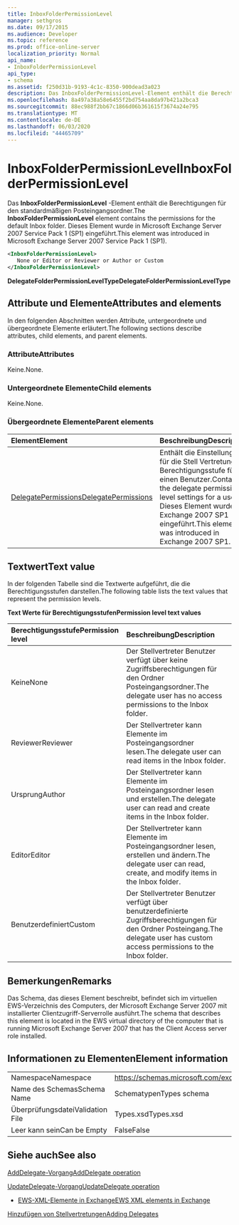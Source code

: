 ```yaml
---
title: InboxFolderPermissionLevel
manager: sethgros
ms.date: 09/17/2015
ms.audience: Developer
ms.topic: reference
ms.prod: office-online-server
localization_priority: Normal
api_name:
- InboxFolderPermissionLevel
api_type:
- schema
ms.assetid: f250d31b-9193-4c1c-8350-900dead3a023
description: Das InboxFolderPermissionLevel-Element enthält die Berechtigungen für den standardmäßigen Posteingangsordner. Dieses Element wurde in Microsoft Exchange Server 2007 Service Pack 1 (SP1) eingeführt.
ms.openlocfilehash: 8a497a38a58e6455f2bd754aa8da97b421a2bca3
ms.sourcegitcommit: 88ec988f2bb67c1866d06b361615f3674a24e795
ms.translationtype: MT
ms.contentlocale: de-DE
ms.lasthandoff: 06/03/2020
ms.locfileid: "44465709"
---
```

# <a name="inboxfolderpermissionlevel"></a><span data-ttu-id="d883f-104">InboxFolderPermissionLevel</span><span class="sxs-lookup"><span data-stu-id="d883f-104">InboxFolderPermissionLevel</span></span>

<span data-ttu-id="d883f-105">Das **InboxFolderPermissionLevel** -Element enthält die Berechtigungen für den standardmäßigen Posteingangsordner.</span><span class="sxs-lookup"><span data-stu-id="d883f-105">The **InboxFolderPermissionLevel** element contains the permissions for the default Inbox folder.</span></span> <span data-ttu-id="d883f-106">Dieses Element wurde in Microsoft Exchange Server 2007 Service Pack 1 (SP1) eingeführt.</span><span class="sxs-lookup"><span data-stu-id="d883f-106">This element was introduced in Microsoft Exchange Server 2007 Service Pack 1 (SP1).</span></span> 
  
```xml
<InboxFolderPermissionLevel>
   None or Editor or Reviewer or Author or Custom
</InboxFolderPermissionLevel>
```

 <span data-ttu-id="d883f-107">**DelegateFolderPermissionLevelType**</span><span class="sxs-lookup"><span data-stu-id="d883f-107">**DelegateFolderPermissionLevelType**</span></span>
## <a name="attributes-and-elements"></a><span data-ttu-id="d883f-108">Attribute und Elemente</span><span class="sxs-lookup"><span data-stu-id="d883f-108">Attributes and elements</span></span>

<span data-ttu-id="d883f-109">In den folgenden Abschnitten werden Attribute, untergeordnete und übergeordnete Elemente erläutert.</span><span class="sxs-lookup"><span data-stu-id="d883f-109">The following sections describe attributes, child elements, and parent elements.</span></span>
  
### <a name="attributes"></a><span data-ttu-id="d883f-110">Attribute</span><span class="sxs-lookup"><span data-stu-id="d883f-110">Attributes</span></span>

<span data-ttu-id="d883f-111">Keine.</span><span class="sxs-lookup"><span data-stu-id="d883f-111">None.</span></span>
  
### <a name="child-elements"></a><span data-ttu-id="d883f-112">Untergeordnete Elemente</span><span class="sxs-lookup"><span data-stu-id="d883f-112">Child elements</span></span>

<span data-ttu-id="d883f-113">Keine.</span><span class="sxs-lookup"><span data-stu-id="d883f-113">None.</span></span>
  
### <a name="parent-elements"></a><span data-ttu-id="d883f-114">Übergeordnete Elemente</span><span class="sxs-lookup"><span data-stu-id="d883f-114">Parent elements</span></span>

|<span data-ttu-id="d883f-115">**Element**</span><span class="sxs-lookup"><span data-stu-id="d883f-115">**Element**</span></span>|<span data-ttu-id="d883f-116">**Beschreibung**</span><span class="sxs-lookup"><span data-stu-id="d883f-116">**Description**</span></span>|
|:-----|:-----|
|[<span data-ttu-id="d883f-117">DelegatePermissions</span><span class="sxs-lookup"><span data-stu-id="d883f-117">DelegatePermissions</span></span>](delegatepermissions.md) <br/> |<span data-ttu-id="d883f-118">Enthält die Einstellungen für die Stell Vertretungs Berechtigungsstufe für einen Benutzer.</span><span class="sxs-lookup"><span data-stu-id="d883f-118">Contains the delegate permission level settings for a user.</span></span> <span data-ttu-id="d883f-119">Dieses Element wurde in Exchange 2007 SP1 eingeführt.</span><span class="sxs-lookup"><span data-stu-id="d883f-119">This element was introduced in Exchange 2007 SP1.</span></span>  <br/> |
   
## <a name="text-value"></a><span data-ttu-id="d883f-120">Textwert</span><span class="sxs-lookup"><span data-stu-id="d883f-120">Text value</span></span>

<span data-ttu-id="d883f-121">In der folgenden Tabelle sind die Textwerte aufgeführt, die die Berechtigungsstufen darstellen.</span><span class="sxs-lookup"><span data-stu-id="d883f-121">The following table lists the text values that represent the permission levels.</span></span>
  
<span data-ttu-id="d883f-122">**Text Werte für Berechtigungsstufen**</span><span class="sxs-lookup"><span data-stu-id="d883f-122">**Permission level text values**</span></span>

|<span data-ttu-id="d883f-123">**Berechtigungsstufe**</span><span class="sxs-lookup"><span data-stu-id="d883f-123">**Permission level**</span></span>|<span data-ttu-id="d883f-124">**Beschreibung**</span><span class="sxs-lookup"><span data-stu-id="d883f-124">**Description**</span></span>|
|:-----|:-----|
|<span data-ttu-id="d883f-125">Keine</span><span class="sxs-lookup"><span data-stu-id="d883f-125">None</span></span>  <br/> |<span data-ttu-id="d883f-126">Der Stellvertreter Benutzer verfügt über keine Zugriffsberechtigungen für den Ordner Posteingangsordner.</span><span class="sxs-lookup"><span data-stu-id="d883f-126">The delegate user has no access permissions to the Inbox folder.</span></span>  <br/> |
|<span data-ttu-id="d883f-127">Reviewer</span><span class="sxs-lookup"><span data-stu-id="d883f-127">Reviewer</span></span>  <br/> |<span data-ttu-id="d883f-128">Der Stellvertreter kann Elemente im Posteingangsordner lesen.</span><span class="sxs-lookup"><span data-stu-id="d883f-128">The delegate user can read items in the Inbox folder.</span></span>  <br/> |
|<span data-ttu-id="d883f-129">Ursprung</span><span class="sxs-lookup"><span data-stu-id="d883f-129">Author</span></span>  <br/> |<span data-ttu-id="d883f-130">Der Stellvertreter kann Elemente im Posteingangsordner lesen und erstellen.</span><span class="sxs-lookup"><span data-stu-id="d883f-130">The delegate user can read and create items in the Inbox folder.</span></span>  <br/> |
|<span data-ttu-id="d883f-131">Editor</span><span class="sxs-lookup"><span data-stu-id="d883f-131">Editor</span></span>  <br/> |<span data-ttu-id="d883f-132">Der Stellvertreter kann Elemente im Posteingangsordner lesen, erstellen und ändern.</span><span class="sxs-lookup"><span data-stu-id="d883f-132">The delegate user can read, create, and modify items in the Inbox folder.</span></span>  <br/> |
|<span data-ttu-id="d883f-133">Benutzerdefiniert</span><span class="sxs-lookup"><span data-stu-id="d883f-133">Custom</span></span>  <br/> |<span data-ttu-id="d883f-134">Der Stellvertreter Benutzer verfügt über benutzerdefinierte Zugriffsberechtigungen für den Ordner Posteingang.</span><span class="sxs-lookup"><span data-stu-id="d883f-134">The delegate user has custom access permissions to the Inbox folder.</span></span>  <br/> |
   
## <a name="remarks"></a><span data-ttu-id="d883f-135">Bemerkungen</span><span class="sxs-lookup"><span data-stu-id="d883f-135">Remarks</span></span>

<span data-ttu-id="d883f-136">Das Schema, das dieses Element beschreibt, befindet sich im virtuellen EWS-Verzeichnis des Computers, der Microsoft Exchange Server 2007 mit installierter Clientzugriff-Serverrolle ausführt.</span><span class="sxs-lookup"><span data-stu-id="d883f-136">The schema that describes this element is located in the EWS virtual directory of the computer that is running Microsoft Exchange Server 2007 that has the Client Access server role installed.</span></span>
  
## <a name="element-information"></a><span data-ttu-id="d883f-137">Informationen zu Elementen</span><span class="sxs-lookup"><span data-stu-id="d883f-137">Element information</span></span>

|||
|:-----|:-----|
|<span data-ttu-id="d883f-138">Namespace</span><span class="sxs-lookup"><span data-stu-id="d883f-138">Namespace</span></span>  <br/> |https://schemas.microsoft.com/exchange/services/2006/types  <br/> |
|<span data-ttu-id="d883f-139">Name des Schemas</span><span class="sxs-lookup"><span data-stu-id="d883f-139">Schema Name</span></span>  <br/> |<span data-ttu-id="d883f-140">Schematypen</span><span class="sxs-lookup"><span data-stu-id="d883f-140">Types schema</span></span>  <br/> |
|<span data-ttu-id="d883f-141">Überprüfungsdatei</span><span class="sxs-lookup"><span data-stu-id="d883f-141">Validation File</span></span>  <br/> |<span data-ttu-id="d883f-142">Types.xsd</span><span class="sxs-lookup"><span data-stu-id="d883f-142">Types.xsd</span></span>  <br/> |
|<span data-ttu-id="d883f-143">Leer kann sein</span><span class="sxs-lookup"><span data-stu-id="d883f-143">Can be Empty</span></span>  <br/> |<span data-ttu-id="d883f-144">False</span><span class="sxs-lookup"><span data-stu-id="d883f-144">False</span></span>  <br/> |
   
## <a name="see-also"></a><span data-ttu-id="d883f-145">Siehe auch</span><span class="sxs-lookup"><span data-stu-id="d883f-145">See also</span></span>



[<span data-ttu-id="d883f-146">AddDelegate-Vorgang</span><span class="sxs-lookup"><span data-stu-id="d883f-146">AddDelegate operation</span></span>](adddelegate-operation.md)
  
[<span data-ttu-id="d883f-147">UpdateDelegate-Vorgang</span><span class="sxs-lookup"><span data-stu-id="d883f-147">UpdateDelegate operation</span></span>](updatedelegate-operation.md)


- [<span data-ttu-id="d883f-148">EWS-XML-Elemente in Exchange</span><span class="sxs-lookup"><span data-stu-id="d883f-148">EWS XML elements in Exchange</span></span>](ews-xml-elements-in-exchange.md)


[<span data-ttu-id="d883f-149">Hinzufügen von Stellvertretungen</span><span class="sxs-lookup"><span data-stu-id="d883f-149">Adding Delegates</span></span>](https://msdn.microsoft.com/library/3a744150-66a3-4a13-9433-793603ba5038%28Office.15%29.aspx)

